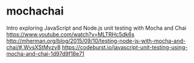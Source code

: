 # mochachai
Intro exploring JavaScript and Node.js unit testing with Mocha and Chai
https://www.youtube.com/watch?v=MLTRHc5dk6s
http://mherman.org/blog/2015/09/10/testing-node-js-with-mocha-and-chai/#.WvsXStMvzy8
https://codeburst.io/javascript-unit-testing-using-mocha-and-chai-1d97d9f18e71
